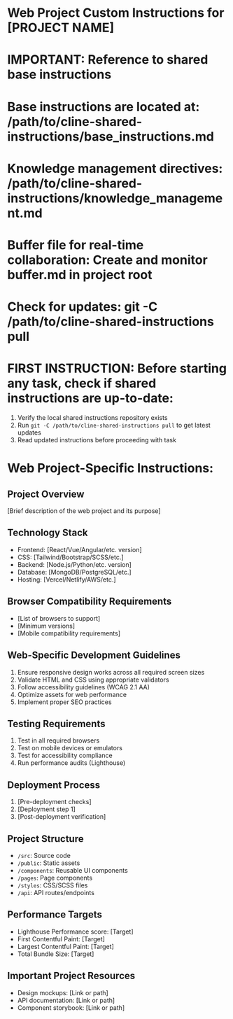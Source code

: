 # Web Project Custom Instructions for [PROJECT NAME]

# IMPORTANT: Reference to shared base instructions
# Base instructions are located at: /path/to/cline-shared-instructions/base_instructions.md
# Knowledge management directives: /path/to/cline-shared-instructions/knowledge_management.md
# Buffer file for real-time collaboration: Create and monitor buffer.md in project root
# Check for updates: git -C /path/to/cline-shared-instructions pull

# FIRST INSTRUCTION: Before starting any task, check if shared instructions are up-to-date:
1. Verify the local shared instructions repository exists
2. Run `git -C /path/to/cline-shared-instructions pull` to get latest updates
3. Read updated instructions before proceeding with task

# Web Project-Specific Instructions:

## Project Overview
[Brief description of the web project and its purpose]

## Technology Stack
- Frontend: [React/Vue/Angular/etc. version]
- CSS: [Tailwind/Bootstrap/SCSS/etc.]
- Backend: [Node.js/Python/etc. version]
- Database: [MongoDB/PostgreSQL/etc.]
- Hosting: [Vercel/Netlify/AWS/etc.]

## Browser Compatibility Requirements
- [List of browsers to support]
- [Minimum versions]
- [Mobile compatibility requirements]

## Web-Specific Development Guidelines

1. Ensure responsive design works across all required screen sizes
2. Validate HTML and CSS using appropriate validators
3. Follow accessibility guidelines (WCAG 2.1 AA)
4. Optimize assets for web performance
5. Implement proper SEO practices

## Testing Requirements
1. Test in all required browsers
2. Test on mobile devices or emulators
3. Test for accessibility compliance
4. Run performance audits (Lighthouse)

## Deployment Process
1. [Pre-deployment checks]
2. [Deployment step 1]
3. [Post-deployment verification]

## Project Structure
- `/src`: Source code
- `/public`: Static assets
- `/components`: Reusable UI components
- `/pages`: Page components
- `/styles`: CSS/SCSS files
- `/api`: API routes/endpoints

## Performance Targets
- Lighthouse Performance score: [Target]
- First Contentful Paint: [Target]
- Largest Contentful Paint: [Target]
- Total Bundle Size: [Target]

## Important Project Resources
- Design mockups: [Link or path]
- API documentation: [Link or path]
- Component storybook: [Link or path]
